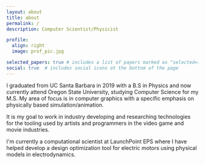 ```yaml
---
layout: about
title: about
permalink: /
description: Computer Scientist/Physicist

profile:
  align: right
  image: prof_pic.jpg

selected_papers: true # includes a list of papers marked as "selected={true}"
social: true  # includes social icons at the bottom of the page
---
```


I graduated from UC Santa Barbara in 2019 with a B.S in Physics and now currently attend Oregon State University, studying Computer Science for my M.S. My area of focus is in computer graphics with a specific emphasis on physically based simulation/animation.

It is my goal to work in industry developing and researching technologies for the tooling used by artists and programmers in the video game and movie industries.

I'm currently a computational scientist at LaunchPoint EPS where I have helped develop a design optimization tool for electric motors using physical models in electrodynamics.
